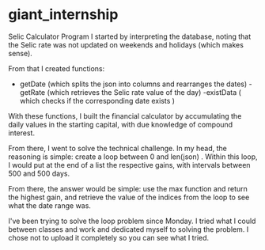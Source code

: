 # giant_internship
Selic Calculator Program 
I started by interpreting the database, noting that the Selic rate was not updated on weekends and holidays (which makes sense).

From that I created functions:
- getDate (which splits the json into columns and rearranges the dates)
-getRate (which retrieves the Selic rate value of the day)
-existData ( which checks if the corresponding date exists )

With these functions, I built the financial calculator by accumulating the daily values ​​​​in the starting capital, with due knowledge of compound interest.

From there, I went to solve the technical challenge. In my head, the reasoning is simple: create a loop between 0 and len(json) . Within this loop, I would put at the end of a list the respective gains, with intervals between 500 and 500 days.

From there, the answer would be simple: use the max function and return the highest gain, and retrieve the value of the indices from the loop to see what the date range was.

I've been trying to solve the loop problem since Monday.
I tried what I could between classes and work and dedicated myself to solving the problem. I chose not to upload it completely so you can see what I tried.
